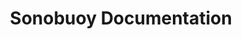 ---
title: Sonobuoy Documentation
description: Sonobuoy Documentation / Sonobuoy Docs
redirect_to:
- LATEST
---